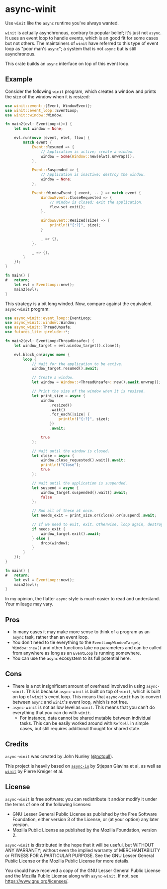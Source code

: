 # async-winit

Use `winit` like the `async` runtime you've always wanted.

`winit` is actually asynchronous, contrary to popular belief; it's just not
`async`. It uses an event loop to handle events, which is an good fit for some
cases but not others. The maintainers of `winit` have referred to this type of
event loop as "poor man's `async`"; a system that is not `async` but is still asynchronous.

This crate builds an `async` interface on top of this event loop.

## Example

Consider the following `winit` program, which creates a window and prints the
size of the window when it is resized:

```rust
use winit::event::{Event, WindowEvent};
use winit::event_loop::EventLoop;
use winit::window::Window;

fn main2(evl: EventLoop<()>) {
    let mut window = None;

    evl.run(move |event, elwt, flow| {
        match event {
            Event::Resumed => {
                // Application is active; create a window.
                window = Some(Window::new(elwt).unwrap());
            },

            Event::Suspended => {
                // Application is inactive; destroy the window.
                window = None;
            },

            Event::WindowEvent { event, .. } => match event {
                WindowEvent::CloseRequested => {
                    // Window is closed; exit the application.
                    flow.set_exit();
                },

                WindowEvent::Resized(size) => {
                    println!("{:?}", size);
                }

                _ => {},
            },

            _ => {},
        }
    });
}

fn main() {
#   return;
    let evl = EventLoop::new();
    main2(evl);
}
```

This strategy is a bit long winded. Now, compare against the equivalent
`async-winit` program:

```rust
use async_winit::event_loop::EventLoop;
use async_winit::window::Window;
use async_winit::ThreadUnsafe;
use futures_lite::prelude::*;

fn main2(evl: EventLoop<ThreadUnsafe>) {
    let window_target = evl.window_target().clone();

    evl.block_on(async move {
        loop {
            // Wait for the application to be active.
            window_target.resumed().await;

            // Create a window.
            let window = Window::<ThreadUnsafe>::new().await.unwrap();

            // Print the size of the window when it is resized.
            let print_size = async {
                window
                    .resized()
                    .wait()
                    .for_each(|size| {
                        println!("{:?}", size);
                    })
                    .await;

                true
            };

            // Wait until the window is closed.
            let close = async {
                window.close_requested().wait().await;
                println!("Close");
                true
            };

            // Wait until the application is suspended.
            let suspend = async {
                window_target.suspended().wait().await;
                false
            };

            // Run all of these at once.
            let needs_exit = print_size.or(close).or(suspend).await;

            // If we need to exit, exit. Otherwise, loop again, destroying the window.
            if needs_exit {
                window_target.exit().await;
            } else {
                drop(window);
            }
        }
    });
}

fn main() {
#   return;
    let evl = EventLoop::new();
    main2(evl);
}
```

In my opinion, the flatter `async` style is much easier to read and understand.
Your mileage may vary.

## Pros

- In many cases it may make more sense to think of a program as an `async` task,
  rather than an event loop.
- You don't need to tie everything to the `EventLoopWindowTarget`;
  `Window::new()` and other functions take no parameters and can be called from
  anywhere as long as an `EventLoop` is running somewhere.
- You can use the `async` ecosystem to its full potential here.

## Cons

- There is a not insignificant amount of overhead involved in using
  `async-winit`. This is because `async-winit` is built on top of `winit`, which
  is built on top of `winit`'s event loop. This means that `async-winit` has to
  convert between `async` and `winit`'s event loop, which is not free.
- `async-winit` is not as low level as `winit`. This means that you can't do
  everything that you can do with `winit`.
  - For instance, data cannot be shared mutable between individual tasks. This
    can be easily worked around with `RefCell` in simple cases, but still
    requires additional thought for shared state.

## Credits

`async-winit` was created by John Nunley ([@notgull](https://sr.ht/~notgull)).

This project is heavily based on [`async-io`] by Stjepan Glavina et al, as well
as [`winit`] by Pierre Kreiger et al.

[`async-io`]: https://crates.io/crates/async-io
[`winit`]: https://crates.io/crates/winit

## License

`async-winit` is free software: you can redistribute it and/or modify it under
the terms of one of the following licenses:

- GNU Lesser General Public License as published by the Free Software
  Foundation, either version 3 of the License, or (at your option) any later version.
- Mozilla Public License as published by the Mozilla Foundation, version 2.

`async-winit` is distributed in the hope that it will be useful, but WITHOUT ANY
WARRANTY; without even the implied warranty of MERCHANTABILITY or FITNESS FOR A
PARTICULAR PURPOSE. See the GNU Lesser General Public License or the Mozilla
Public License for more details.

You should have received a copy of the GNU Lesser General Public License and the
Mozilla Public License along with `async-winit`. If not, see
<https://www.gnu.org/licenses/>.
